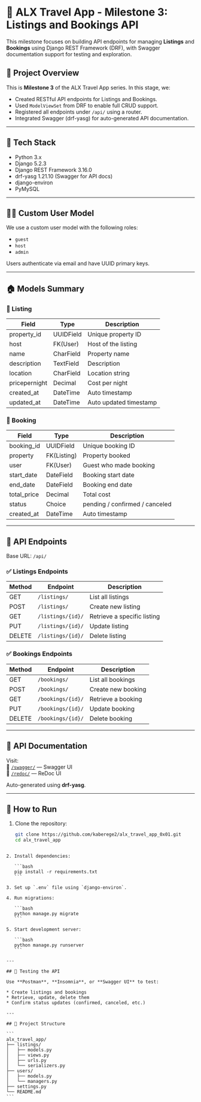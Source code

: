 # 🧭 ALX Travel App - Milestone 3: Listings and Bookings API

This milestone focuses on building API endpoints for managing **Listings** and **Bookings** using Django REST Framework (DRF), with Swagger documentation support for testing and exploration.

## 🚀 Project Overview

This is **Milestone 3** of the ALX Travel App series. In this stage, we:

- Created RESTful API endpoints for Listings and Bookings.
- Used `ModelViewSet` from DRF to enable full CRUD support.
- Registered all endpoints under `/api/` using a router.
- Integrated Swagger (drf-yasg) for auto-generated API documentation.

---

## 🧱 Tech Stack

- Python 3.x
- Django 5.2.3
- Django REST Framework 3.16.0
- drf-yasg 1.21.10 (Swagger for API docs)
- django-environ
- PyMySQL

---

## 🧑‍💻 Custom User Model

We use a custom user model with the following roles:

- `guest`
- `host`
- `admin`

Users authenticate via email and have UUID primary keys.

---

## 🏠 Models Summary

### 📍 Listing

| Field         | Type      | Description            |
| ------------- | --------- | ---------------------- |
| property_id   | UUIDField | Unique property ID     |
| host          | FK(User)  | Host of the listing    |
| name          | CharField | Property name          |
| description   | TextField | Description            |
| location      | CharField | Location string        |
| pricepernight | Decimal   | Cost per night         |
| created_at    | DateTime  | Auto timestamp         |
| updated_at    | DateTime  | Auto updated timestamp |

### 📆 Booking

| Field       | Type        | Description                    |
| ----------- | ----------- | ------------------------------ |
| booking_id  | UUIDField   | Unique booking ID              |
| property    | FK(Listing) | Property booked                |
| user        | FK(User)    | Guest who made booking         |
| start_date  | DateField   | Booking start date             |
| end_date    | DateField   | Booking end date               |
| total_price | Decimal     | Total cost                     |
| status      | Choice      | pending / confirmed / canceled |
| created_at  | DateTime    | Auto timestamp                 |

---

## 🧩 API Endpoints

Base URL: `/api/`

### ✅ Listings Endpoints

| Method | Endpoint          | Description                 |
| ------ | ----------------- | --------------------------- |
| GET    | `/listings/`      | List all listings           |
| POST   | `/listings/`      | Create new listing          |
| GET    | `/listings/{id}/` | Retrieve a specific listing |
| PUT    | `/listings/{id}/` | Update listing              |
| DELETE | `/listings/{id}/` | Delete listing              |

### ✅ Bookings Endpoints

| Method | Endpoint          | Description        |
| ------ | ----------------- | ------------------ |
| GET    | `/bookings/`      | List all bookings  |
| POST   | `/bookings/`      | Create new booking |
| GET    | `/bookings/{id}/` | Retrieve a booking |
| PUT    | `/bookings/{id}/` | Update booking     |
| DELETE | `/bookings/{id}/` | Delete booking     |

---

## 📑 API Documentation

Visit:  
🔗 [`/swagger/`](http://localhost:8000/swagger/) — Swagger UI  
🔗 [`/redoc/`](http://localhost:8000/redoc/) — ReDoc UI

Auto-generated using **drf-yasg**.

---

## 🔌 How to Run

1. Clone the repository:
   ```bash
   git clone https://github.com/kaberege2/alx_travel_app_0x01.git
   cd alx_travel_app
   ```

````

2. Install dependencies:

   ```bash
   pip install -r requirements.txt
   ```

3. Set up `.env` file using `django-environ`.

4. Run migrations:

   ```bash
   python manage.py migrate
   ```

5. Start development server:

   ```bash
   python manage.py runserver
   ```

---

## 🧪 Testing the API

Use **Postman**, **Insomnia**, or **Swagger UI** to test:

* Create listings and bookings
* Retrieve, update, delete them
* Confirm status updates (confirmed, canceled, etc.)

---

## 📂 Project Structure

```
alx_travel_app/
├── listings/
│   ├── models.py
│   ├── views.py
│   ├── urls.py
│   └── serializers.py
├── users/
│   ├── models.py
│   └── managers.py
├── settings.py
└── README.md
```

````
